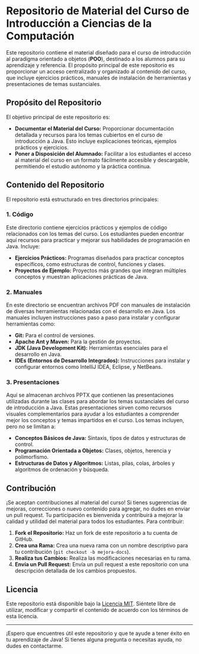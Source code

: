 # Repositorio de Material del Curso de Introducción a Ciencias de la Computación

Este repositorio contiene el material diseñado para el curso de introducción al paradigma orientado a objetos (**POO**), destinado a los alumnos para su aprendizaje y referencia. El propósito principal de este repositorio es proporcionar un acceso centralizado y organizado al contenido del curso, que incluye ejercicios prácticos, manuales de instalación de herramientas y presentaciones de temas sustanciales.

## Propósito del Repositorio

El objetivo principal de este repositorio es:

- **Documentar el Material del Curso:** Proporcionar documentación detallada y recursos para los temas cubiertos en el curso de introducción a Java. Esto incluye explicaciones teóricas, ejemplos prácticos y ejercicios.
- **Poner a Disposición del Alumnado:** Facilitar a los estudiantes el acceso al material del curso en un formato fácilmente accesible y descargable, permitiendo el estudio autónomo y la práctica continua.

## Contenido del Repositorio

El repositorio está estructurado en tres directorios principales:

### 1. Código

Este directorio contiene ejercicios prácticos y ejemplos de código relacionados con los temas del curso. Los estudiantes pueden encontrar aquí recursos para practicar y mejorar sus habilidades de programación en Java. Incluye:

- **Ejercicios Prácticos:** Programas diseñados para practicar conceptos específicos, como estructuras de control, funciones y clases.
- **Proyectos de Ejemplo:** Proyectos más grandes que integran múltiples conceptos y muestran aplicaciones prácticas de Java.

### 2. Manuales

En este directorio se encuentran archivos PDF con manuales de instalación de diversas herramientas relacionadas con el desarrollo en Java. Los manuales incluyen instrucciones paso a paso para instalar y configurar herramientas como:

- **Git:** Para el control de versiones.
- **Apache Ant y Maven:** Para la gestión de proyectos.
- **JDK (Java Development Kit):** Herramientas esenciales para el desarrollo en Java.
- **IDEs (Entornos de Desarrollo Integrados):** Instrucciones para instalar y configurar entornos como IntelliJ IDEA, Eclipse, y NetBeans.

### 3. Presentaciones

Aquí se almacenan archivos PPTX que contienen las presentaciones utilizadas durante las clases para abordar los temas sustanciales del curso de introducción a Java. Estas presentaciones sirven como recursos visuales complementarios para ayudar a los estudiantes a comprender mejor los conceptos y temas impartidos en el curso. Los temas incluyen, pero no se limitan a:

- **Conceptos Básicos de Java:** Sintaxis, tipos de datos y estructuras de control.
- **Programación Orientada a Objetos:** Clases, objetos, herencia y polimorfismo.
- **Estructuras de Datos y Algoritmos:** Listas, pilas, colas, árboles y algoritmos de ordenación y búsqueda.

## Contribución

¡Se aceptan contribuciones al material del curso! Si tienes sugerencias de mejoras, correcciones o nuevo contenido para agregar, no dudes en enviar un pull request. Tu participación es bienvenida y contribuirá a mejorar la calidad y utilidad del material para todos los estudiantes. Para contribuir:

1. **Fork el Repositorio:** Haz un fork de este repositorio a tu cuenta de GitHub.
2. **Crea una Rama:** Crea una nueva rama con un nombre descriptivo para tu contribución (`git checkout -b mejora-docs`).
3. **Realiza tus Cambios:** Realiza las modificaciones necesarias en tu rama.
4. **Envía un Pull Request:** Envía un pull request a este repositorio con una descripción detallada de los cambios propuestos.

## Licencia

Este repositorio está disponible bajo la [Licencia MIT](LICENSE). Siéntete libre de utilizar, modificar y compartir el contenido de acuerdo con los términos de esta licencia.

---

¡Espero que encuentres útil este repositorio y que te ayude a tener éxito en tu aprendizaje de Java! Si tienes alguna pregunta o necesitas ayuda, no dudes en contactarme.
